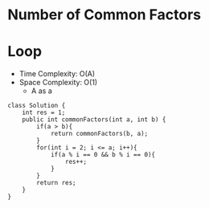# Number of Common Factors

# Loop

- Time Complexity: O(A)
- Space Complexity: O(1)
  - A as a

```
class Solution {
    int res = 1;
    public int commonFactors(int a, int b) {
        if(a > b){
            return commonFactors(b, a);
        }
        for(int i = 2; i <= a; i++){
            if(a % i == 0 && b % i == 0){
                res++;
            }
        }
        return res;
    }
}
```
